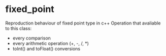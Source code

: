 # fixed_point

Reproduction behaviour of fixed point type in c++
Operation that avaliable to this class:
- every comparison
- every arithmetic operation (+, -, /, *)
- toInt() and toFloat() conversions
